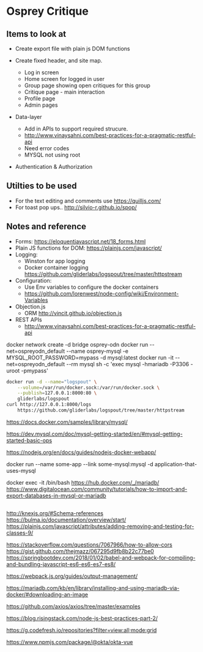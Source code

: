 # Osprey Critique

## Items to look at

- Create export file with plain js DOM functions
- Create fixed header, and site map.
	- Log in screen
	- Home screen for logged in user
	- Group page showing open critiques for this group
	- Critique page - main interaction
	- Profile page
	- Admin pages

- Data-layer 
  - Add in APIs to support required strucure.
  - http://www.vinaysahni.com/best-practices-for-a-pragmatic-restful-api
  - Need error codes
  - MYSQL not using root

- Authentication & Authorization

## Utilties to be used

- For the text editing and comments use https://quilljs.com/
- For toast pop ups.. http://silvio-r.github.io/spop/

## Notes and reference

- Forms:  https://eloquentjavascript.net/18_forms.html
- Plain JS functions for DOM:  https://plainjs.com/javascript/
- Logging:
   - Winston for app logging
   - Docker container logging https://github.com/gliderlabs/logspout/tree/master/httpstream
- Configuration:
	- Use Env variables to configure the docker containers
	- https://github.com/lorenwest/node-config/wiki/Environment-Variables
- Objection.js
	- ORM http://vincit.github.io/objection.js
- REST APIs
    - http://www.vinaysahni.com/best-practices-for-a-pragmatic-restful-api



docker network create -d bridge osprey-odn
docker run --net=ospreyodn_default --name osprey-mysql -e MYSQL_ROOT_PASSWORD=mypass -d mysql:latest
docker run -it --net=ospreyodn_default  --rm mysql sh -c 'exec mysql -hmariadb -P3306 -uroot -pmypass'

```bash
docker run -d --name="logspout" \
	--volume=/var/run/docker.sock:/var/run/docker.sock \
	--publish=127.0.0.1:8000:80 \
	gliderlabs/logspout
curl http://127.0.0.1:8000/logs
    https://github.com/gliderlabs/logspout/tree/master/httpstream
```

https://docs.docker.com/samples/library/mysql/


https://dev.mysql.com/doc/mysql-getting-started/en/#mysql-getting-started-basic-ops

https://nodejs.org/en/docs/guides/nodejs-docker-webapp/

docker run --name some-app --link some-mysql:mysql -d application-that-uses-mysql

docker exec -it <container id> /bin/bash
https://hub.docker.com/_/mariadb/
https://www.digitalocean.com/community/tutorials/how-to-import-and-export-databases-in-mysql-or-mariadb
##
http://knexjs.org/#Schema-references
https://bulma.io/documentation/overview/start/
https://plainjs.com/javascript/attributes/adding-removing-and-testing-for-classes-9/

https://stackoverflow.com/questions/7067966/how-to-allow-cors
https://gist.github.com/thejmazz/067295d9fb8b22c77be0
https://springbootdev.com/2018/01/02/babel-and-webpack-for-compiling-and-bundling-javascript-es6-es6-es7-es8/

https://webpack.js.org/guides/output-management/

https://mariadb.com/kb/en/library/installing-and-using-mariadb-via-docker/#downloading-an-image

https://github.com/axios/axios/tree/master/examples

https://blog.risingstack.com/node-js-best-practices-part-2/


https://g.codefresh.io/repositories?filter=view:all;mode:grid


https://www.npmjs.com/package/@okta/okta-vue

